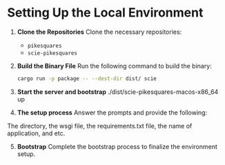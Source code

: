 # Setting Up the Local Environment
1. **Clone the Repositories**
   Clone the necessary repositories:
   - `pikesquares`
   - `scie-pikesquares`

2. **Build the Binary File**
   Run the following command to build the binary:
   ```bash
   cargo run -p package -- --dest-dir dist/ scie

3. **Start the server and bootstrap**
./dist/scie-pikesquares-macos-x86_64 up

4. **The setup process**
Answer the prompts and provide the following:

The directory, the wsgi file, the requirements.txt file, the name of application, and etc.

5. **Bootstrap**
Complete the bootstrap process to finalize the environment setup.